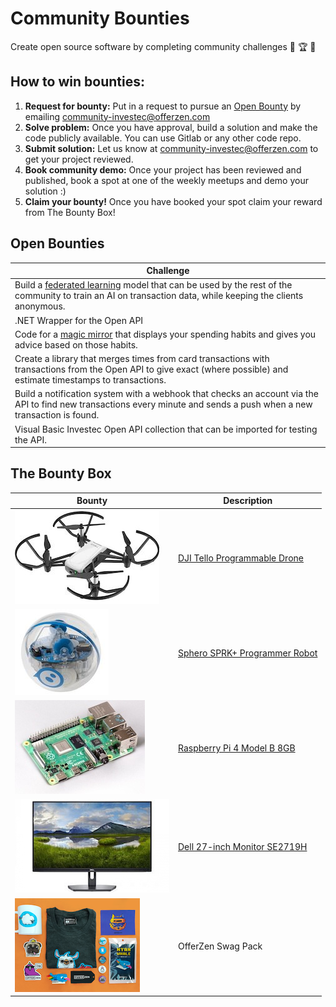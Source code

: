 # Community Bounties

Create open source software by completing community challenges 👾 🏆 🛒

## 

## How to win bounties:

1. **Request for bounty:** Put in a request to pursue an [Open Bounty](https://gitlab.com/offerzen-beta-community/investec-programmable-banking/command-center/-/edit/master/bounties.md#open-bounties) by emailing [community-investec@offerzen.com](community-investec@offerzen.com)
2. **Solve problem:** Once you have approval, build a solution and make the code publicly available. You can use Gitlab or any other code repo.
3. **Submit solution:** Let us know at [community-investec@offerzen.com](community-investec@offerzen.com) to get your project reviewed.
4. **Book community demo:** Once your project has been reviewed and published, book a spot at one of the weekly meetups and demo your solution :)
5. **Claim your bounty!** Once you have booked your spot claim your reward from The Bounty Box!

## Open Bounties

| Challenge |
|-|
|Build a [federated learning](https://federated.withgoogle.com/) model that can be used by the rest of the community to train an AI on transaction data, while keeping the clients anonymous.|
|.NET Wrapper for the Open API|
|Code for a [magic mirror](https://youtu.be/BR_yko0gr-Y) that displays your spending habits and gives you advice based on those habits.|
|Create a library that merges times from card transactions with transactions from the Open API to give exact (where possible) and estimate timestamps to transactions.|
|Build a notification system with a webhook that checks an account via the API to find new transactions every minute and sends a push when a new transaction is found.|
|Visual Basic Investec Open API collection that can be imported for testing the API.|

## The Bounty Box

| Bounty | Description |
| ------ | ------ |
|![](/images/bounties/djitello.jpg)|[DJI Tello Programmable Drone](https://www.youtube.com/watch?v=_v_RknPrebI)|
|![](/images/bounties/sphero.jpg)|[Sphero SPRK+ Programmer Robot](https://www.youtube.com/watch?v=Yg8LmEkI_0c)|
|![](/images/bounties/pi4.jpg)|[Raspberry Pi 4 Model B 8GB](https://www.youtube.com/watch?v=npzRf5wuIB0)|
|![](/images/bounties/dell27.jpeg)|[Dell 27-inch Monitor SE2719H](https://youtu.be/S8QshNypEHw)|
|![](/images/bounties/offerzenswapgpack.png)|OfferZen Swag Pack|
